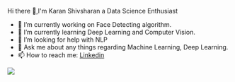 Hi there 👋,I'm Karan Shivsharan a Data Science Enthusiast

- 🔭 I’m currently working on Face Detecting algorithm.
- 🌱 I’m currently learning Deep Learning and Computer Vision.
- 🤔 I’m looking for help with NLP
- 💬 Ask me about any things regarding Machine Learning, Deep Learning.
- 📫 How to reach me: [Linkedin](linkedin.com/in/karan-shivsharan)

<img src="https://github-readme-stats.vercel.app/api?username=karan1289&&show_icons=true&title_color=#0066ff&icon_color=#0066ff&text_color=#000000&bg_color=#DCDCDC">
